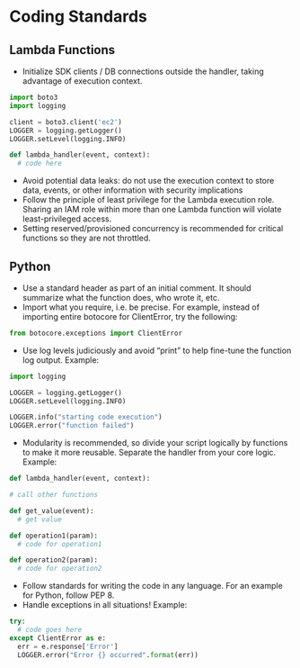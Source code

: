 # Coding Standards

## Lambda Functions

- Initialize SDK clients / DB connections outside the handler, taking advantage of execution context.

```python
import boto3
import logging

client = boto3.client('ec2')
LOGGER = logging.getLogger()
LOGGER.setLevel(logging.INFO)

def lambda_handler(event, context):
  # code here
```

- Avoid potential data leaks: do not use the execution context to store data, events, or other information with security implications
- Follow the principle of least privilege for the Lambda execution role. Sharing an IAM role within more than one Lambda function will violate least-privileged access.
- Setting reserved/provisioned concurrency is recommended for critical functions so they are not throttled.

## Python

- Use a standard header as part of an initial comment. It should summarize what the function does, who wrote it, etc.
- Import what you require, i.e. be precise. For example, instead of importing entire botocore for ClientError, try the following:

```python
from botocore.exceptions import ClientError
```

- Use log levels judiciously and avoid “print” to help fine-tune the function log output. Example:

```python
import logging

LOGGER = logging.getLogger()
LOGGER.setLevel(logging.INFO)

LOGGER.info("starting code execution")
LOGGER.error("function failed")
```

- Modularity is recommended, so divide your script logically by functions to make it more reusable. Separate the handler from your core logic. Example:

```python
def lambda_handler(event, context):

# call other functions

def get_value(event):
  # get value

def operation1(param):
  # code for operation1

def operation2(param):
  # code for operation2
```

- Follow standards for writing the code in any language. For an example for Python, follow PEP 8.
- Handle exceptions in all situations! Example:

```python
try:
  # code goes here
except ClientError as e:
  err = e.response['Error']
  LOGGER.error("Error {} occurred".format(err))
  ```
